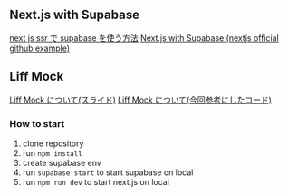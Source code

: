 ## Next.js with Supabase

[next js ssr で supabase を使う方法](https://supabase.com/docs/guides/auth/server-side/nextjs?queryGroups=router&router=app)
[Next.js with Supabase (nextjs official github example)](https://github.com/vercel/next.js/tree/canary/examples/with-supabase)

## Liff Mock

[Liff Mock について(スライド)](https://speakerdeck.com/sumihiro3/liff-mock-shi-tutemasuka?slide=18)
[Liff Mock について(今回参考にしたコード)](https://github.com/sumihiro3/liff-mock-sample)

### How to start

1. clone repository
2. run `npm install`
3. create supabase env
4. run `supabase start` to start supabase on local
5. run `npm run dev` to start next.js on local
